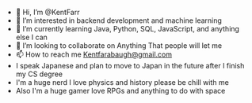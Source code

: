 - 👋 Hi, I’m @KentFarr
- 👀 I’m interested in backend development and machine learning
- 🌱 I’m currently learning Java, Python, SQL, JavaScript, and anything else I can 
- 💞️ I’m looking to collaborate on Anything That people will let me
- 📫 How to reach me Kentfarabaugh@gmail.com
- I speak Japanese and plan to move to Japan in the future after I finish my CS degree
- I'm a huge nerd I love physics and history please be chill with me
- Also I'm a huge gamer love RPGs and anything to do with space
<!---
KentFarr/KentFarr is a ✨ special ✨ repository because its `README.md` (this file) appears on your GitHub profile.
You can click the Preview link to take a look at your changes.
--->
